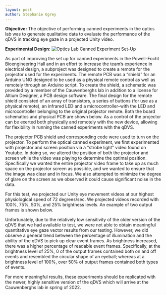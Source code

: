 ```yaml
---
layout: post
author: Stephanie Ogrey
---
```


**Objective:**
The objective of performing canned experiments in the optics lab was to generate qualitative data to evaluate the performance of the qDVS in tracking eye gaze in a projected Unity video.

**Experimental Design:**
![Optics Lab Canned Experiment Set-Up](bioinspiredeyetracker.github.io/images/experimentsetup.png)

As part of improving the set up for canned experiments in the Powell-Focht Bioengineering Hall and in an effort to increase the team’s experience in electrical design, a subproject was designed to create a remote for the projector used for the experiments. The remote PCB was a “shield” for an Arduino UNO designed to be used as a physical remote control as well as remotely through an Arduino script. To create the shield, a schematic was provided by a member of the Cauwenberghs lab in addition to a license for Altium Designer, a PCB design software. The final design for the remote shield consisted of an array of transistors, a series of buttons (for use as a physical remote), an infrared LED and a microcontroller–with the LED and microcontroller belonging to the original projector remote. Both the board schematics and physical PCB are shown below. As a control of the projector can be exerted both physically and remotely with the new device, allowing for flexibility in running the canned experiments with the qDVS.

The projector PCB shield and corresponding code were used to turn on the projector. To perform the optical canned experiment, we first experimented with projector and screen position via a "strobe light" video found on Youtube. In doing so, we altered the position of both the projector and screen while the video was playing to determine the optimal position. Specifically we wanted the entire projector video frame to take up as much space on the projector screen as possible, and we wanted to ensure that the image was clear and in focus. We also attempted to minimize the degree of glare on the screen as we observed it could cause significant noise in the data.

For this test, we projected our Unity eye movement videos at our highest physiological speed of 72 degrees/sec. We projected videos recorded with 100%, 75%, 50%, and 25% brightness levels. An example of two output frames is shown below.

Unfortunately, due to the relatively low sensitivity of the older version of the qDVS that we had available to test, we were not able to obtain meaningful quantitative eye gaze vector results from our testing.  However, we did observe a general trend between the percentage of illumination and the ability of the qDVS to pick up clear event frames. As brightness increased, there was a higher percentage of readable event frames. Specifically, at the brightness level of 25%, 0 of the output frames contained both on and off events and resembled the circular shape of an eyeball; whereas at a brightness level of 100%, over 50% of output frames contained both types of events.

For more meaningful results, these experiments should be replicated with the newer, highly sensitive version of the qDVS which will arrive at the Cauwenberghs lab in spring of 2022.
